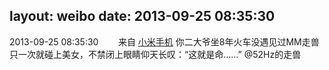 layout: weibo
date: 2013-09-25 08:35:30
---
<meta name="referrer" content="no-referrer" />

2013-09-25 08:35:30  &nbsp;&nbsp;&nbsp;&nbsp;&nbsp;&nbsp; 来自 <a href="http://app.weibo.com/t/feed/22zMnn" rel="nofollow">小米手机</a>
你二大爷坐8年火车没遇见过MM走兽只一次就碰上美女，不禁闭上眼睛仰天长叹：“这就是命……” @52Hz的走兽 ​​​
